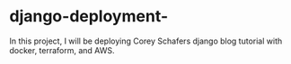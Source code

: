 # django-deployment-
In this project, I will be deploying Corey Schafers django blog tutorial with docker, terraform, and AWS. 
